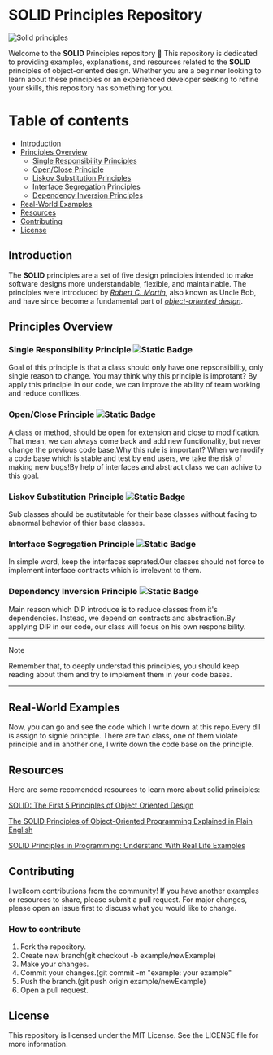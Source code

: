 # SOLID Principles Repository

![Solid principles](https://media.dev.to/cdn-cgi/image/width=1280,height=720,fit=cover,gravity=auto,format=auto/https%3A%2F%2Fdev-to-uploads.s3.amazonaws.com%2Fuploads%2Farticles%2Ftq5fahfhe0kdc8muaiyg.png)

Welcome to the **SOLID** Principles repository 🤟 This repository is dedicated to providing examples, explanations, and resources related to the **SOLID** principles of object-oriented design. Whether you are a beginner looking to learn about these principles or an experienced developer seeking to refine your skills, this repository has something for you.

# Table of contents

- [Introduction](#introduction)
- [Principles Overview](#principles-overview)
  - [Single Responsibility Principles](#single-responsibility-principle-)
  - [Open/Close Principle](#openclose-principle-)
  - [Liskov Substitution Principles](#liskov-substitution-principle-)
  - [Interface Segregation Principles](#interface-segregation-principle-)
  - [Dependency Inversion Principles](#dependency-inversion-principle-)
- [Real-World Examples](#real-world-examples)
- [Resources](#resources)
- [Contributing](#contributing)
- [License](@license)

## Introduction
The **SOLID** principles are a set of five design principles intended to make software designs more understandable, flexible, and maintainable. The principles were introduced by [_Robert C. Martin_](https://en.wikipedia.org/wiki/Robert_C._Martin "Robert C. Martin"), also known as Uncle Bob, and have since become a fundamental part of [_object-oriented design_](https://www.educative.io/blog/object-oriented-programming "Object-oriented desing").

## Principles Overview

### Single Responsibility Principle ![Static Badge](https://img.shields.io/badge/(SRP)-blue?style=flat)

Goal of this principle is that a class should only have one repsonsibility, only single reason to change.
You may think why this principle is improtant? By apply this principle in our code, we can improve the ability of team working and reduce conflices.

### Open/Close Principle ![Static Badge](https://img.shields.io/badge/(OCP)-blue?style=flat)

A class or method, should be open for extension and close to modification.
That mean, we can always come back and add new functionality, but never change the previous code base.Why this rule is important? When we modify a code base which is stable and test by end users, we take the risk of making new bugs!By help of interfaces and abstract class we can achive to this goal.

### Liskov Substitution Principle ![Static Badge](https://img.shields.io/badge/(LSP)-blue?style=flat)

Sub classes should be sustitutable for their base classes without facing to abnormal behavior of thier base classes.

### Interface Segregation Principle ![Static Badge](https://img.shields.io/badge/(ISP)-blue?style=flat)

In simple word, keep the interfaces seprated.Our classes should not force to implement interface contracts which is irrelevent to them.

### Dependency Inversion Principle ![Static Badge](https://img.shields.io/badge/(DIP)-blue?style=flat)

Main reason which DIP introduce is to reduce classes from it's dependencies. Instead, we depend on contracts and abstraction.By applying DIP in our code, our class will focus on his own responsibility.

---

> [!NOTE]
> Remember that, to deeply understad this principles, you should keep reading about them and try to implement them in your code bases.

---

## Real-World Examples

Now, you can go and see the code which I write down at this repo.Every dll is assign to signle principle. There are two class, one of them violate principle and in another one, I write down the code base on the principle.

## Resources

Here are some recomended resources to learn more about solid principles:

[SOLID: The First 5 Principles of Object Oriented Design](https://www.digitalocean.com/community/conceptual-articles/s-o-l-i-d-the-first-five-principles-of-object-oriented-design "Solid Article")

[The SOLID Principles of Object-Oriented Programming Explained in Plain English](https://www.freecodecamp.org/news/solid-principles-explained-in-plain-english/ "Solid Article")

[SOLID Principles in Programming: Understand With Real Life Examples](https://www.geeksforgeeks.org/solid-principle-in-programming-understand-with-real-life-examples/ "Solid Article")

## Contributing

I wellcom contributions from the community! If you have another examples or resources to share, please submit a pull request. For major changes, please open an issue first to discuss what you would like to change.

### How to contribute

1. Fork the repository.
2. Create new branch(git checkout -b example/newExample)
3. Make your changes.
4. Commit your changes.(git commit -m "example: your example"
5. Push the branch.(git push origin example/newExample)
6. Open a pull request.

## License

This repository is licensed under the MIT License. See the LICENSE file for more information.

